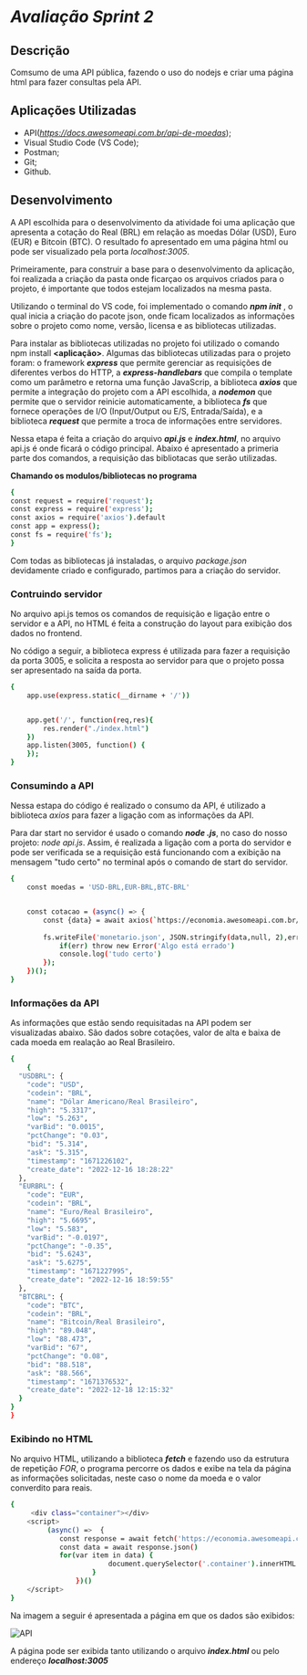 # _Avaliação Sprint 2_

## Descrição

Comsumo de uma API pública, fazendo o uso do nodejs e criar uma página html para fazer consultas pela API.

## Aplicações Utilizadas

- API(_https://docs.awesomeapi.com.br/api-de-moedas_);
- Visual Studio Code (VS Code);
- Postman;
- Git;
- Github.

## Desenvolvimento

A API escolhida para o desenvolvimento da atividade foi uma aplicação que apresenta a cotação do Real (BRL) em relação as moedas Dólar (USD), Euro (EUR) e Bitcoin (BTC). O resultado fo apresentado em uma página html ou pode ser visualizado pela porta _localhost:3005_.

Primeiramente, para construir a base para o desenvolvimento da aplicação, foi realizada a criação da pasta onde ficarçao os arquivos criados para o projeto, é importante que todos estejam localizados na mesma pasta. 

Utilizando o terminal do VS code, foi implementado o comando **_npm init_** , o qual inicia a criação do pacote json, onde ficam localizados as informações sobre o projeto como nome, versão, licensa e as bibliotecas utilizadas. 

Para instalar as bibliotecas utilizadas no projeto foi utilizado o comando npm install **<aplicação>**.
Algumas das bibliotecas utilizadas para o projeto foram: o framework **_express_** que permite gerenciar as requisições de diferentes verbos do HTTP, a **_express-handlebars_** que compila o template como um parâmetro e retorna uma função JavaScrip, a biblioteca **_axios_** que permite a integração do projeto com a API escolhida, a **_nodemon_** que permite que o servidor reinicie automaticamente, a biblioteca **_fs_** que fornece operações de I/O (Input/Output ou E/S, Entrada/Saída), e a biblioteca **_request_** que permite a troca de informações entre servidores.


Nessa etapa é feita a criação do arquivo **_api.js_** e **_index.html_**, no arquivo api.js é onde ficará o código principal. Abaixo é apresentado a primeria parte dos comandos, a requisição das bibliotacas que serão utilizadas.

**Chamando os modulos/bibliotecas no programa**
```sh
{
const request = require('request');
const express = require('express');
const axios = require('axios').default
const app = express();
const fs = require('fs');
}
```

Com todas as bibliotecas já instaladas, o arquivo _package.json_ devidamente criado e configurado, partimos para a criação do servidor.

### Contruindo servidor
 No arquivo api.js temos os comandos de requisição e ligação entre o servidor e a API, no HTML é feita a construção do layout para exibição dos dados no frontend.

No código a seguir, a biblioteca express é utilizada para fazer a requisição da porta 3005, e solicita a resposta ao servidor para que o projeto possa ser apresentado na saída da porta.

```sh
{
    app.use(express.static(__dirname + '/'))


    app.get('/', function(req,res){
        res.render("./index.html")
    })
    app.listen(3005, function() {
    });
}
```

### Consumindo a API

Nessa estapa do código é realizado o consumo da API, é utilizado a biblioteca _axios_ para fazer a ligação com as informações da API.

Para dar start no servidor é usado o comando **_node <arquivo>.js_**, no caso do nosso projeto: _node api.js_. Assim, é realizada a ligação com a porta do servidor e pode ser verificada se a requisição está funcionando com a exibição na mensagem "tudo certo" no terminal após o comando de start do servidor.

```sh
{
    const moedas = 'USD-BRL,EUR-BRL,BTC-BRL'


    const cotacao = (async() => {
        const {data} = await axios(`https://economia.awesomeapi.com.br/last/${moedas}`)
        
        fs.writeFile('monetario.json', JSON.stringify(data,null, 2),err => {
            if(err) throw new Error('Algo está errado')
            console.log('tudo certo')
        });
    })();
}
```

### Informações da API 

As informações que estão sendo requisitadas na API podem ser visualizadas abaixo. São dados sobre cotações, valor de alta e baixa de cada moeda em realação ao Real Brasileiro.

```sh
{
    {
  "USDBRL": {
    "code": "USD",
    "codein": "BRL",
    "name": "Dólar Americano/Real Brasileiro",
    "high": "5.3317",
    "low": "5.263",
    "varBid": "0.0015",
    "pctChange": "0.03",
    "bid": "5.314",
    "ask": "5.315",
    "timestamp": "1671226102",
    "create_date": "2022-12-16 18:28:22"
  },
  "EURBRL": {
    "code": "EUR",
    "codein": "BRL",
    "name": "Euro/Real Brasileiro",
    "high": "5.6695",
    "low": "5.583",
    "varBid": "-0.0197",
    "pctChange": "-0.35",
    "bid": "5.6243",
    "ask": "5.6275",
    "timestamp": "1671227995",
    "create_date": "2022-12-16 18:59:55"
  },
  "BTCBRL": {
    "code": "BTC",
    "codein": "BRL",
    "name": "Bitcoin/Real Brasileiro",
    "high": "89.048",
    "low": "88.473",
    "varBid": "67",
    "pctChange": "0.08",
    "bid": "88.518",
    "ask": "88.566",
    "timestamp": "1671376532",
    "create_date": "2022-12-18 12:15:32"
  }
}
}
```

### Exibindo no HTML

No arquivo HTML, utilizando a biblioteca **_fetch_** e fazendo uso da estrutura de repetição _FOR_, o programa percorre os dados e exibe na tela da página as informações solicitadas, neste caso o nome da moeda e o valor converdito para reais.

```sh
{
     <div class="container"></div>
    <script>
         (async() =>  {
            const response = await fetch('https://economia.awesomeapi.com.br/last/USD-BRL,EUR-BRL,BTC-BRL')
            const data = await response.json()
            for(var item in data) {
                        document.querySelector('.container').innerHTML += (`<h3>${data[item].name} </h3>` +`<p>${data[item].code}1,00 -   ${data[item].codein}${data[item].ask} </p>` + `<hr/>` )
                    }
                })()
    </script>
}
```


Na imagem a seguir é apresentada a página em que os dados são exibidos:

![API](https://user-images.githubusercontent.com/103959633/208310594-2160dceb-6c0a-445c-8eb5-5f2d7fd17f74.jpg)

A página pode ser exibida tanto utilizando o arquivo **_index.html_** ou pelo endereço **_localhost:3005_**
